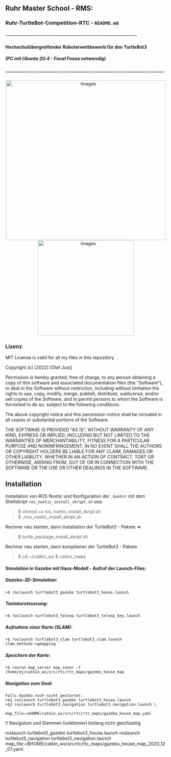 ## Ruhr Master School - RMS:
### Ruhr-TurtleBot-Competition-RTC -  `README.md`
#### ---------------------------------------------------------------
#### Hochschulübergreifender Roboterwettbewerb für den TurtleBot3
##### (PC mit Ubuntu 20.4 - Focal Fossa  notwendig)
### -----------------------------------------------------------------

<div align="center">
  <a href="https://www.ruhrmasterschool.de/">
    <img src="https://www.w-hs.de/fileadmin/public/_processed_/9/8/csm_RMS-Logo_2020-Pfade_edc8abb46d.jpg" alt="Images" width="500">
  </a>
</div>

<div align="center">
  <a href="https://www.ruhrmasterschool.de/">
    <img src="appendix/rtc.png" alt="Images" width="300">
  </a>
</div>


### Lizenz ###
MIT License is valid for all my files in this repository

Copyright (c) [2022] [Olaf Just]

Permission is hereby granted, free of charge, to any person obtaining a copy
of this software and associated documentation files (the "Software"), to deal
in the Software without restriction, including without limitation the rights
to use, copy, modify, merge, publish, distribute, sublicense, and/or sell
copies of the Software, and to permit persons to whom the Software is
furnished to do so, subject to the following conditions:

The above copyright notice and this permission notice shall be included in all
copies or substantial portions of the Software.

THE SOFTWARE IS PROVIDED "AS IS", WITHOUT WARRANTY OF ANY KIND, EXPRESS OR
IMPLIED, INCLUDING BUT NOT LIMITED TO THE WARRANTIES OF MERCHANTABILITY,
FITNESS FOR A PARTICULAR PURPOSE AND NONINFRINGEMENT. IN NO EVENT SHALL THE
AUTHORS OR COPYRIGHT HOLDERS BE LIABLE FOR ANY CLAIM, DAMAGES OR OTHER
LIABILITY, WHETHER IN AN ACTION OF CONTRACT, TORT OR OTHERWISE, ARISING FROM,
OUT OF OR IN CONNECTION WITH THE SOFTWARE OR THE USE OR OTHER DEALINGS IN THE
SOFTWARE.


## Installation ##

Installation von ROS Noetic und Konfiguration der `.bashrc` mit dem Shellskript  `ros_noetic_install_skript.sh`
use: 
 >$ chmod +x ros_noetic_install_skript.sh        
 >$ ./ros_noetic_install_skript.sh

Rechner neu starten, 
dann Installation der TurtleBot3 - Pakete =>   

>$ turtle_package_install_skript.sh

Rechner neu starten, 
dann kompilieren der TurtleBot3 - Pakete

>$ cd ~/catkin_ws 
>$ catkin_make


#### Simulation in Gazebo mit Haus-Modell - Aufruf der Launch-Files:
##### Gazebo-3D-Simulation:      
    >$ roslaunch turtlebot3_gazebo turtlebot3_house.launch
##### Tastatursteuerung:         
    >$ roslaunch turtlebot3_teleop turtlebot3_teleop_key.launch    
##### Aufnahme einer Karte (SLAM):
    >$ roslaunch turtlebot3_slam turtlebot3_slam.launch slam_methods:=gmapping
##### Speichern der Karte:    
    >$ rosrun map_server map_saver -f /home/oj/catkin_ws/src/rtc/rtc_maps/gazebo_house_map
##### Navigation zum Goal:
    Falls Gazebo noch nicht gestartet:
    >$1 roslaunch turtlebot3_gazebo turtlebot3_house.launch
    >$2 roslaunch turtlebot3_navigation turtlebot3_navigation.launch \
                  map_file:=$HOME/catkin_ws/src/rtc/rtc_maps/gazebo_house_map.yaml    

!!  Navigation und Slammen funktioniert bislang nicht gleichzeitig

roslaunch turtlebot3_gazebo turtlebot3_house.launch
roslaunch turtlebot3_navigation turtlebot3_navigation.launch map_file:=$HOME/catkin_ws/src/rtc/rtc_maps/gazebo_house_map_2020_12_07.yaml



